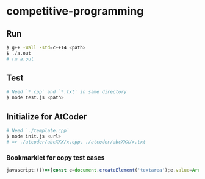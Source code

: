 # competitive-programming

## Run

```bash
$ g++ -Wall -std=c++14 <path>
$ ./a.out
# rm a.out
```

## Test

```bash
# Need `*.cpp` and `*.txt` in same directory
$ node test.js <path>
```

## Initialize for AtCoder

```bash
# Need `./template.cpp`
$ node init.js <url>
# => ./atcoder/abcXXX/x.cpp, ./atcoder/abcXXX/x.txt
```

### Bookmarklet for copy test cases

```js
javascript:(()=>{const e=document.createElement('textarea');e.value=Array.from(document.querySelector('.lang-ja').querySelectorAll('[id^=pre-sample]')).reduce((a,it,i)=>{(i%2)?a[a.length-1]+='\n'+it.textContent:a.push(it.textContent);return a;},[]).join('---\n');document.body.appendChild(e);e.select();e.focus();document.execCommand('copy');document.body.removeChild(e);alert('copied!');})();void 0;
```